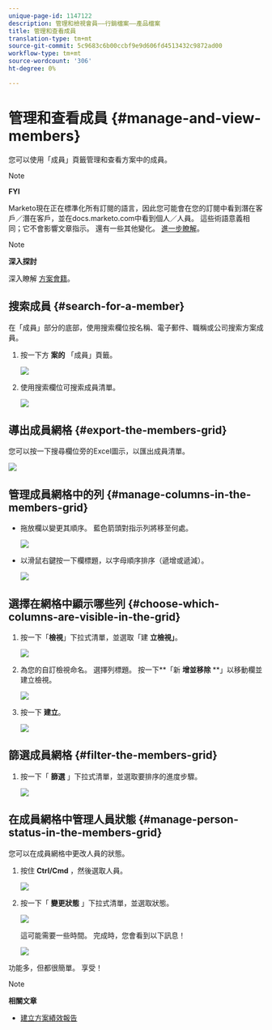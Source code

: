 ```yaml
---
unique-page-id: 1147122
description: 管理和檢視會員——行銷檔案——產品檔案
title: 管理和查看成員
translation-type: tm+mt
source-git-commit: 5c9683c6b00ccbf9e9d606fd4513432c9872ad00
workflow-type: tm+mt
source-wordcount: '306'
ht-degree: 0%

---
```



# 管理和查看成員 {#manage-and-view-members}

您可以使用「成員」頁籤管理和查看方案中的成員。

>[!NOTE]
>
>**FYI**
>
>Marketo現在正在標準化所有訂閱的語言，因此您可能會在您的訂閱中看到潛在客戶／潛在客戶，並在docs.marketo.com中看到個人／人員。 這些術語意義相同；它不會影響文章指示。 還有一些其他變化。 [進一步瞭解](http://docs.marketo.com/display/DOCS/Updates+to+Marketo+Terminology)。

>[!NOTE]
>
>**深入探討**
>
> 深入瞭解 [方案會籍](../../../../product-docs/core-marketo-concepts/programs/creating-programs/understanding-program-membership.md)。

## 搜索成員 {#search-for-a-member}

在「成員」部分的底部，使用搜索欄位按名稱、電子郵件、職稱或公司搜索方案成員。

1. 按一下方 **案的** 「成員」頁籤。

   ![](assets/image2014-10-1-16-3a0-3a29.png)

1. 使用搜索欄位可搜索成員清單。

   ![](assets/image2014-10-1-16-3a7-3a20.png)

## 導出成員網格 {#export-the-members-grid}

您可以按一下搜尋欄位旁的Excel圖示，以匯出成員清單。

![](assets/image2014-10-1-16-3a9-3a55.png)

## 管理成員網格中的列 {#manage-columns-in-the-members-grid}

* 拖放欄以變更其順序。 藍色箭頭對指示列將移至何處。

   ![](assets/image2014-10-1-16-3a25-3a30.png)

* 以滑鼠右鍵按一下欄標題，以字母順序排序（遞增或遞減）。

   ![](assets/image2014-10-1-17-3a3-3a28.png)

## 選擇在網格中顯示哪些列 {#choose-which-columns-are-visible-in-the-grid}

1. 按一下「**檢視**」下拉式清單，並選取「建 **立檢視」**。

   ![](assets/image2014-10-1-16-3a32-3a43.png)

1. 為您的自訂檢視命名。 選擇列標題。 按一下**「新 **增並移除** **」以移動欄並建立檢視。

   ![](assets/image2014-10-1-16-3a36-3a52.png)

1. 按一下 **建立**。

   ![](assets/image2014-10-1-16-3a38-3a7.png)

## 篩選成員網格  {#filter-the-members-grid}

1. 按一下「 **篩選** 」下拉式清單，並選取要排序的進度步驟。

   ![](assets/image2014-10-1-16-3a42-3a4.png)

## 在成員網格中管理人員狀態 {#manage-person-status-in-the-members-grid}

您可以在成員網格中更改人員的狀態。

1. 按住 **Ctrl/Cmd** ，然後選取人員。

   ![](assets/image2014-10-1-16-3a44-3a27.png)

1. 按一下「 **變更狀態** 」下拉式清單，並選取狀態。

   ![](assets/image2014-10-1-16-3a47-3a45.png)

   這可能需要一些時間。 完成時，您會看到以下訊息！

   ![](assets/changestatusconfirm.png)

功能多，但都很簡單。 享受！

>[!NOTE]
>
>**相關文章**
>
>* [建立方案績效報告](../../../../product-docs/core-marketo-concepts/programs/program-performance-report/create-a-program-performance-report.md)

>



